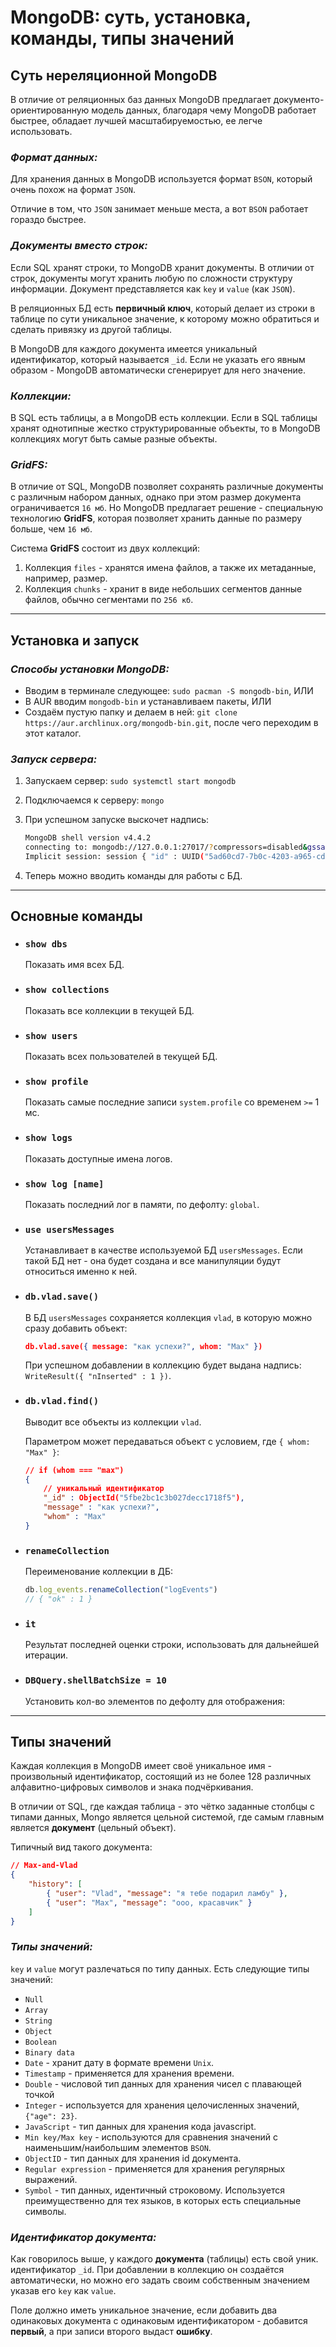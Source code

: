 # MongoDB: суть, установка, команды, типы значений

## Суть нереляционной MongoDB

В отличие от реляционных баз данных MongoDB предлагает документо-ориентированную модель данных, благодаря чему MongoDB работает быстрее, обладает лучшей масштабируемостью, ее легче использовать.

### ***Формат данных:***

Для хранения данных в MongoDB используется формат `BSON`, который очень похож на формат `JSON`.

Отличие в том, что `JSON` занимает меньше места, а вот `BSON` работает гораздо быстрее.

### ***Документы вместо строк:***

Если SQL хранят строки, то MongoDB хранит документы. В отличии от строк, документы могут хранить любую по сложности структуру информации. Документ представляется как `key` и `value` (как `JSON`).

В реляционных БД есть **первичный ключ**, который делает из строки в таблице по сути уникальное значение, к которому можно обратиться и сделать привязку из другой таблицы.

В MongoDB для каждого документа имеется уникальный идентификатор, который называется `_id`. Если не указать его явным образом - MongoDB автоматически сгенерирует для него значение.

### ***Коллекции:***

В SQL есть таблицы, а в MongoDB есть коллекции. Если в SQL таблицы хранят однотипные жестко структурированные объекты, то в MongoDB коллекциях могут быть самые разные объекты.

### ***GridFS:***

В отличие от SQL, MongoDB позволяет сохранять различные документы с различным набором данных, однако при этом размер документа ограничивается `16 мб`. Но MongoDB предлагает решение - специальную технологию **GridFS**, которая позволяет хранить данные по размеру больше, чем `16 мб`.

Система **GridFS** состоит из двух коллекций:

1. Коллекция `files` - хранятся имена файлов, а также их метаданные, например, размер. 
2. Коллекция `chunks` - хранит в виде небольших сегментов данные файлов, обычно сегментами по `256 кб`.
***

## Установка и запуск

### ***Способы установки MongoDB:***

* Вводим в терминале следующее: `sudo pacman -S mongodb-bin`, ИЛИ
* В AUR вводим `mongodb-bin` и устанавливаем пакеты, ИЛИ
* Создаём пустую папку и делаем в ней: `git clone https://aur.archlinux.org/mongodb-bin.git`, после чего переходим в этот каталог.

### ***Запуск сервера:***

1. Запускаем сервер: `sudo systemctl start mongodb`
2. Подключаемся к серверу: `mongo`
3. При успешном запуске выскочет надпись:

    ```bash
    MongoDB shell version v4.4.2
    connecting to: mongodb://127.0.0.1:27017/?compressors=disabled&gssapiServiceName=mongodb
    Implicit session: session { "id" : UUID("5ad60cd7-7b0c-4203-a965-cd0748b0ef86") }
    ``` 
4. Теперь можно вводить команды для работы с БД.
***

## Основные команды

* ### `show dbs` 
    Показать имя всех БД.

* ### `show collections`
    Показать все коллекции в текущей БД.

* ### `show users`        
    Показать всех пользователей в текущей БД.

* ### `show profile`
    Показать самые последние записи `system.profile` со временем `>=` 1 мс.

* ### `show logs`       
    Показать доступные имена логов.

* ### `show log [name]`
    Показать последний лог в памяти, по дефолту: `global`.

* ### `use usersMessages`
    Устанавливает в качестве используемой БД `usersMessages`. Если такой БД нет - она будет создана и все манипуляции будут относиться именно к ней.

* ### `db.vlad.save()`
    В БД `usersMessages` сохраняется коллекция `vlad`, в которую можно сразу добавить объект:

    ```json
    db.vlad.save({ message: "как успехи?", whom: "Max" })
    ```

    При успешном добавлении в коллекцию будет выдана надпись: `WriteResult({ "nInserted" : 1 })`.

* ### `db.vlad.find()`
    Выводит все объекты из коллекции `vlad`. 
    
    Параметром может передаваться объект с условием, где `{ whom: "Max" }`:

    ```json
    // if (whom === "max")
    { 
        // уникальный идентификатор
        "_id" : ObjectId("5fbe2bc1c3b027decc1718f5"), 
        "message" : "как успехи?", 
        "whom" : "Max" 
    }
    ```

* ### `renameCollection`
    Переименование коллекции в ДБ:

    ```javascript
    db.log_events.renameCollection("logEvents")
    // { "ok" : 1 }
    ```

* ### `it` 
    Результат последней оценки строки, использовать для дальнейшей итерации.

* ### `DBQuery.shellBatchSize = 10`
    Установить кол-во элементов по дефолту для отображения:
***

## Типы значений

Каждая коллекция в MongoDB имеет своё уникальное имя - произвольный идентификатор, состоящий из не более 128 различных алфавитно-цифровых символов и знака подчёркивания.

В отличии от SQL, где каждая таблица - это чётко заданные столбцы с типами данных, Mongo является цельной системой, где самым главным является **документ** (цельный объект).

Типичный вид такого документа:

```json
// Max-and-Vlad
{
    "history": [
        { "user": "Vlad", "message": "я тебе подарил ламбу" },
        { "user": "Max", "message": "ооо, красавчик" }
    ]
}
```

### ***Типы значений:***

`key` и `value` могут разлечаться по типу данных. Есть следующие типы значений:

* `Null`
* `Array` 
* `String`
* `Object` 
* `Boolean` 
* `Binary data` 
* `Date` - хранит дату в формате времени `Unix`.
* `Timestamp` - применяется для хранения времени.
* `Double` - числовой тип данных для хранения чисел с плавающей точкой
* `Integer` - используется для хранения целочисленных значений, `{"age": 23}`.
* `JavaScript` - тип данных для хранения кода javascript.
* `Min key/Max key` -  используются для сравнения значений с наименьшим/наибольшим элементов `BSON`.
* `ObjectID` - тип данных для хранения id документа.
* `Regular expression` - применяется для хранения регулярных выражений.
* `Symbol` - тип данных, идентичный строковому. Используется преимущественно для тех языков, в которых есть специальные символы.

### ***Идентификатор документа:***


Как говорилось выше, у каждого **документа** (таблицы) есть свой уник. идентификатор `_id`. При добавлении в коллекцию он создаётся автоматически, но можно его задать своим собственным значением указав его `key` как `value`.

Поле должно иметь уникальное значение, если добавить два одинаковых документа с одинаковым идентификатором - добавится **первый**, а при записи второго выдаст **ошибку**.











 

